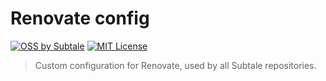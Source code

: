 # Renovate config

[![OSS by Subtale](https://img.shields.io/badge/oss_by-subtale-white?style=flat-square&labelColor=14213D&color=E5E5E5)][oss]
[![MIT License](https://img.shields.io/badge/license-MIT-brightgreen?style=flat-square&labelColor=14213D&color=E5E5E5)][mit]

> Custom configuration for Renovate, used by all Subtale repositories.

[oss]: https://oss.subtale.com
[mit]: LICENSE
